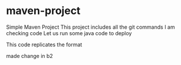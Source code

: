 # maven-project

Simple Maven Project
This project includes all the git commands
I  am checking code
Let us run some java code to deploy

This code replicates the format

made change in b2
